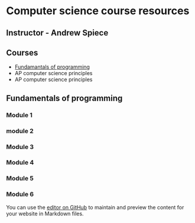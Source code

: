 # Computer science course resources

## Instructor - Andrew Spiece

## Courses

* [Fundamantals of programming](fundamentals.md)
* AP computer science principles
* AP computer science principles

## Fundamentals of programming

### Module 1


### module 2

### Module 3

### Module 4

### Module 5

### Module 6

You can use the [editor on GitHub](https://github.com/aspiece/Michigan-Virtual-Computer-Science/edit/gh-pages/fundamentals.md) to maintain and preview the content for your website in Markdown files.
